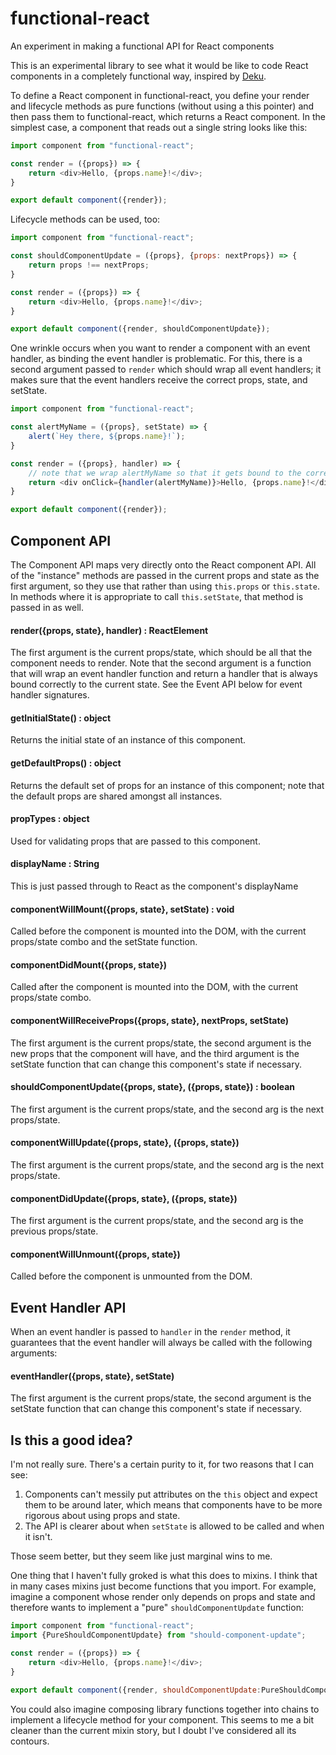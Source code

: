 # functional-react
An experiment in making a functional API for React components

This is an experimental library to see what it would be like to code React components in a completely functional way, inspired by [Deku](https://github.com/dekujs/deku).

To define a React component in functional-react, you define your render and lifecycle methods as pure functions (without using a this pointer) and then pass them to functional-react, which returns a React component. In the simplest case, a component that reads out a single string looks like this:

```javascript
import component from "functional-react";

const render = ({props}) => {
	return <div>Hello, {props.name}!</div>;
} 

export default component({render});
```

Lifecycle methods can be used, too:

```javascript
import component from "functional-react";

const shouldComponentUpdate = ({props}, {props: nextProps}) => {
	return props !== nextProps;
}

const render = ({props}) => {
	return <div>Hello, {props.name}!</div>;
} 

export default component({render, shouldComponentUpdate});
```

One wrinkle occurs when you want to render a component with an event handler, as binding the event handler is problematic. For this, there is a second argument passed to `render` which should wrap all event handlers; it makes sure that the event handlers receive the correct props, state, and setState.

```javascript
import component from "functional-react";

const alertMyName = ({props}, setState) => {
	alert(`Hey there, ${props.name}!`);
}

const render = ({props}, handler) => {
	// note that we wrap alertMyName so that it gets bound to the correct data.
	return <div onClick={handler(alertMyName)}>Hello, {props.name}!</div>;
} 

export default component({render});
```

## Component API

The Component API maps very directly onto the React component API. All of the "instance" methods are passed in the current props and state as the first argument, so they use that rather than using `this.props` or `this.state`. In methods where it is appropriate to call `this.setState`, that method is passed in as well.

#### render({props, state}, handler) : ReactElement
The first argument is the current props/state, which should be all that the component needs to render. Note that the second argument is a function that will wrap an event handler function and return a handler that is always bound correctly to the current state. See the Event API below for event handler signatures.

#### getInitialState() : object
Returns the initial state of an instance of this component.

#### getDefaultProps() : object
Returns the default set of props for an instance of this component; note that the default props are shared amongst all instances.

#### propTypes : object
Used for validating props that are passed to this component.

#### displayName : String
This is just passed through to React as the component's displayName

#### componentWillMount({props, state}, setState) : void
Called before the component is mounted into the DOM, with the current props/state combo and the setState function.

#### componentDidMount({props, state})
Called after the component is mounted into the DOM, with the current props/state combo.

#### componentWillReceiveProps({props, state}, nextProps, setState)
The first argument is the current props/state, the second argument is the new props that the component will have, and the third argument is the setState function that can change this component's state if necessary. 

#### shouldComponentUpdate({props, state}, ({props, state}) : boolean  
The first argument is the current props/state, and the second arg is the next props/state.

#### componentWillUpdate({props, state}, ({props, state})
The first argument is the current props/state, and the second arg is the next props/state.

#### componentDidUpdate({props, state}, ({props, state})
The first argument is the current props/state, and the second arg is the previous props/state.

#### componentWillUnmount({props, state})
Called before the component is unmounted from the DOM.

## Event Handler API

When an event handler is passed to `handler` in the `render` method, it guarantees that the event handler will always be called with the following arguments:

#### eventHandler({props, state}, setState)
The first argument is the current props/state, the second argument is the setState function that can change this component's state if necessary.

## Is this a good idea?

I'm not really sure. There's a certain purity to it, for two reasons that I can see:

1. Components can't messily put attributes on the `this` object and expect them to be around later, which means that components have to be more rigorous about using props and state.
2. The API is clearer about when `setState` is allowed to be called and when it isn't.

Those seem better, but they seem like just marginal wins to me. 

One thing that I haven't fully groked is what this does to mixins. I think that in many cases mixins just become functions that you import. For example, imagine a component whose render only depends on props and state and therefore wants to implement a "pure" `shouldComponentUpdate` function:

```javascript
import component from "functional-react";
import {PureShouldComponentUpdate} from "should-component-update";

const render = ({props}) => {
	return <div>Hello, {props.name}!</div>;
} 

export default component({render, shouldComponentUpdate:PureShouldComponentUpdate});
```

You could also imagine composing library functions together into chains to implement a lifecycle method for your component. This seems to me a bit cleaner than the current mixin story, but I doubt I've considered all its contours.